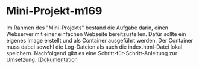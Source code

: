 # Mini-Projekt-m169

Im Rahmen des "Mini-Projekts" bestand die Aufgabe darin, einen Webserver mit einer einfachen Webseite bereitzustellen. Dafür sollte ein eigenes Image erstellt und als Container ausgeführt werden. Der Container muss dabei sowohl die Log-Dateien als auch die index.html-Datei lokal speichern. Nachfolgend gibt es eine Schritt-für-Schritt-Anleitung zur Umsetzung. [[Dokumentation](https://github.com/OhSorrry/Mini-Projekt-m169/blob/main/Dokumentation)

